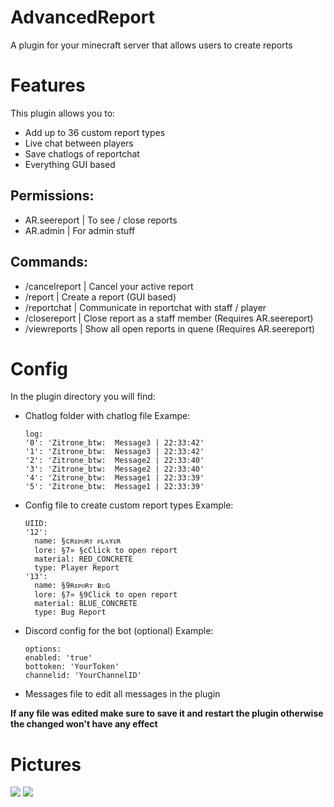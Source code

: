 # AdvancedReport

A plugin for your minecraft server that allows users to create reports

# Features
This plugin allows you to:
* Add up to 36 custom report types
* Live chat between players
* Save chatlogs of reportchat
* Everything GUI based

## Permissions:

* AR.seereport | To see / close reports
* AR.admin | For admin stuff

## Commands:

* /cancelreport | Cancel your active report
* /report | Create a report (GUI based)
* /reportchat | Communicate in reportchat with staff / player
* /closereport | Close report as a staff member (Requires AR.seereport)
* /viewreports | Show all open reports in quene (Requires AR.seereport)

# Config
In the plugin directory you will find:
* Chatlog folder with chatlog file
  Exampe:
  ```
  log:
  '0': 'Zitrone_btw:  Message3 | 22:33:42'
  '1': 'Zitrone_btw:  Nessage3 | 22:33:42'
  '2': 'Zitrone_btw:  Message2 | 22:33:40'
  '3': 'Zitrone_btw:  Message2 | 22:33:40'
  '4': 'Zitrone_btw:  Message1 | 22:33:39'
  '5': 'Zitrone_btw:  Message1 | 22:33:39'
  ```
* Config file to create custom report types
  Example:
    ```
    UIID:
    '12':
      name: §cʀᴇᴘᴏʀᴛ ᴘʟᴀʏᴇʀ
      lore: §7» §cClick to open report
      material: RED_CONCRETE
      type: Player Report
    '13':
      name: §9ʀᴇᴘᴏʀᴛ ʙᴜɢ
      lore: §7» §9Click to open report
      material: BLUE_CONCRETE
      type: Bug Report
  ```
* Discord config for the bot (optional)
  Example:
  ```
  options:
  enabled: 'true'
  bottoken: 'YourToken'
  channelid: 'YourChannelID'
  ```
* Messages file to edit all messages in the plugin

**If any file was edited make sure to save it and restart the plugin otherwise the changed won't have any effect**

# Pictures

![](https://github.com/pqtriick/AdvancedReport/blob/master/2023-12-10_19.16.47.png)
![](https://github.com/pqtriick/AdvancedReport/blob/master/2023-12-10_19.29.04.png)

    

  
